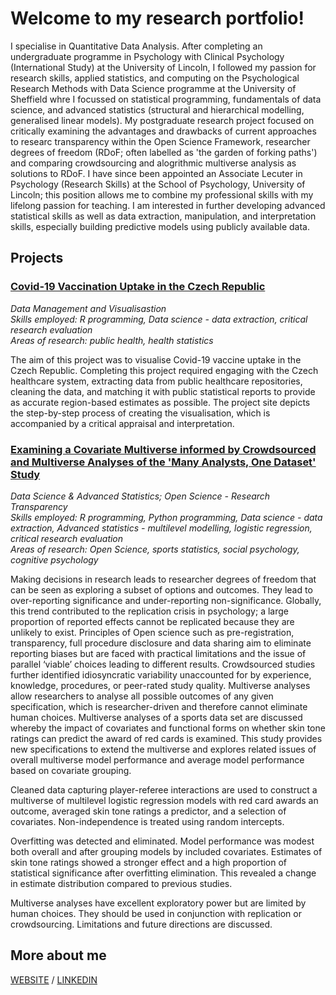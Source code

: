 # Welcome to my research portfolio!

I specialise in Quantitative Data Analysis. After completing an undergraduate programme in Psychology with Clinical Psychology (International Study) at the University of Lincoln, I followed my passion for research skills, applied statistics, and computing on the Psychological Research Methods with Data Science programme at the University of Sheffield whre I focussed on statistical programming, fundamentals of data science, and advanced statistics (structural and hierarchical modelling, generalised linear models). My postgraduate research project focused on critically examining the advantages and drawbacks of current approaches to researc transparency within the Open Science Framework, researcher degrees of freedom (RDoF; often labelled as 'the garden of forking paths') and comparing crowdsourcing and alogrithmic multiverse analysis as solutions to RDoF. I have since been appointed an Associate Lecuter in Psychology (Research Skills) at the School of Psychology, University of Lincoln; this position allows me to combine my professional skills with my lifelong passion for teaching. I am interested in further developing advanced statistical skills as well as data extraction, manipulation, and interpretation skills, especially building predictive models using publicly available data. 

## Projects

### [Covid-19 Vaccination Uptake in the Czech Republic](https://hoberla.github.io/portfolio/dataviz/)
*Data Management and Visualisastion\
Skills employed: R programming, Data science - data extraction, critical research evaluation\
Areas of research: public health, health statistics*

The aim of this project was to visualise Covid-19 vaccine uptake in the Czech Republic. Completing this project required engaging with the Czech healthcare system, extracting data from public healthcare repositories, cleaning the data, and matching it with public statistical reports to provide as accurate region-based estimates as possible. The project site depicts the step-by-step process of creating the visualisation, which is accompanied by a critical appraisal and interpretation.

### [Examining a Covariate Multiverse informed by Crowdsourced and Multiverse Analyses of the 'Many Analysts, One Dataset' Study](https://hoberla.github.io/portfolio/diss/)
*Data Science & Advanced Statistics; Open Science - Research Transparency\
Skills employed: R programming, Python programming, Data science - data extraction, Advanced statistics - multilevel modelling, logistic regression, critical research evaluation\
Areas of research: Open Science, sports statistics, social psychology, cognitive psychology*

Making decisions in research leads to researcher degrees of freedom that can be seen as exploring a subset of options and outcomes. They lead to over-reporting significance and under-reporting non-significance. Globally, this trend contributed to the replication crisis in psychology; a large proportion of reported effects cannot be replicated because they are unlikely to exist. Principles of Open science such as pre-registration, transparency, full procedure disclosure and data sharing aim to eliminate reporting biases but are faced with practical limitations and the issue of parallel ‘viable’ choices leading to different results. Crowdsourced studies further identified idiosyncratic variability unaccounted for by experience, knowledge, procedures, or peer-rated study quality. Multiverse analyses allow researchers to analyse all possible outcomes of any given specification, which is researcher-driven and therefore cannot eliminate human choices. Multiverse analyses of a sports data set are discussed whereby the impact of covariates and functional forms on whether skin tone ratings can predict the award of red cards is examined. This study provides new specifications to extend the multiverse and explores related issues of overall multiverse model performance and average model performance based on covariate grouping.

Cleaned data capturing player-referee interactions are used to construct a multiverse of multilevel logistic regression models with red card awards an outcome, averaged skin tone ratings a predictor, and a selection of covariates. Non-independence is treated using random intercepts.

Overfitting was detected and eliminated. Model performance was modest both overall and after grouping models by included covariates. Estimates of skin tone ratings showed a stronger effect and a high proportion of statistical significance after overfitting elimination. This revealed a change in estimate distribution compared to previous studies.

Multiverse analyses have excellent exploratory power but are limited by human choices. They should be used in conjunction with replication or crowdsourcing. Limitations and future directions are discussed. 


## More about me
[WEBSITE](http://hoberla.eu) / [LINKEDIN](https://www.linkedin.com/in/ondrej-hoberla)

